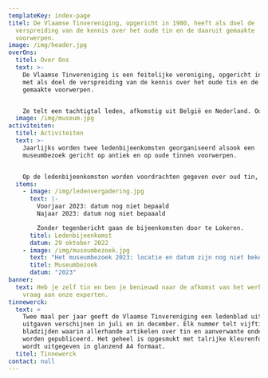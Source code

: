 ```yaml
---
templateKey: index-page
titel: De Vlaamse Tinvereniging, opgericht in 1980, heeft als doel de
  verspreiding van de kennis over het oude tin en de daaruit gemaakte
  voorwerpen.
image: /img/header.jpg
overOns:
  titel: Over Ons
  text: >-
    De Vlaamse Tinvereniging is een feitelijke vereniging, opgericht in 1980,
    met als doel de verspreiding van de kennis over het oude tin en de daaruit
    gemaakte voorwerpen.


    Ze telt een tachtigtal leden, afkomstig uit België en Nederland. Ook een aantal musea en archiefdiensten zijn al jarenlang trouw lid van de vereniging. De vereniging heeft geen commerciële doeleinden.
  image: /img/museum.jpg
activiteiten:
  titel: Activiteiten
  text: >-
    Jaarlijks worden twee ledenbijeenkomsten georganiseerd alsook een
    museumbezoek gericht op antiek en op oude tinnen voorwerpen.


    Op de ledenbijeenkomsten worden voordrachten gegeven over oud tin, de tinnegieters en hun merken. Er wordt tevens de mogelijkheid geboden aan de aanwezigen om hun stukken te laten keuren of identificeren.
  items:
    - image: /img/ledenvergadering.jpg
      text: |-
        Voorjaar 2023: datum nog niet bepaald
        Najaar 2023: datum nog niet bepaaald

        Zonder tegenbericht gaan de bijeenkomsten door te Lokeren.
      titel: Ledenbijeenkomst
      datum: 29 oktober 2022
    - image: /img/museumbezoek.jpg
      text: "Het museumbezoek 2023: locatie en datum zijn nog niet bekend"
      titel: Museumbezoek
      datum: "2023"
banner:
  text: Heb je zelf tin en ben je benieuwd naar de afkomst van het werk, stel je
    vraag aan onze experten.
tinnewerck:
  text: >
    Twee maal per jaar geeft de Vlaamse Tinvereniging een ledenblad uit. Deze
    uitgaven verschijnen in juli en in december. Elk nummer telt vijftig
    bladzijden waarin allerhande artikelen over tin en aanverwante onderwerpen
    worden gepubliceerd. Het geheel is opgesmukt met talrijke kleurenfoto’s en
    wordt uitgegeven in glanzend A4 formaat.
  titel: Tinnewerck
contact: null
---
```

